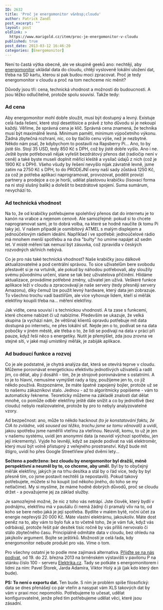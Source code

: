 ```yaml
---
ID: 2632
title: 'Proč je energomonitor v&nbsp;cloudu'
author: Patrick Zandl
post_excerpt: ""
layout: post
oldlink: >
  https://www.marigold.cz/item/proc-je-energomonitor-v-cloudu
published: true
post_date: 2013-03-12 16:46:20
categories: [Energomonitor]
---
```

<p>Není to častá výtka obecně, ale ve skupině geeků ano: nechtějí, aby <a href="http://www.energomonitor.cz">energomonitor</a> ukládal data do cloudu, chtějí vysloveně lokální uložení dat, třeba na SD kartu, kterou si pak budou moci zpracovat. Proč je tedy energomonitor v cloudu a proč na tom nechceme nic měnit?</p>

<p>Důvody jsou tři: cena, technická vhodnost a možnosti do budoucnosti. A jsou těžko odlučitelné, protože spolu souvisí. Takže tedy:</p>

<!--more--><h3>Ad cena</h3>
<p>Aby energomonitor mohl dobře sloužit, musí být dostupný a levný. Existuje celá řada řešení, které stojí desetitisíce a právě z toho důvodu si je nekoupí každý. Věříme, že správná cena je klíč. Správná cena znamená, že technika musí být maximálně levná. Minimum paměti, minimum výpočetního výkonu. Žádná zbytečná rozhraní, nic, co by tlačilo cenu výše, než je nezbytné. Někdo nám psal, že kdybychom to postavili na Rapsberry Pi… Ano, to by jistě šlo. Stojí 35 USD, tedy 850 Kč s DPH, což by jistě dobře vyšlo. Ano i ne. Ještě byste potřebovali nějak vyřešit bezdrátový přenos dat (radiočip není v ceně) a také byste museli doplnit měřící kleště a vysílač údajů z nich (což je 1900 Kč s DPH). Všeho všudy by řešení nevyšlo nijak závratně levně, jsme zatím na 2750 Kč s DPH, to do PRODEJNÍ ceny naší sady zůstává 1250 Kč, za což je potřeba aplikaci naprogramovat, provozovat, podělit provizí partnery a prodejce a co je horší, udělat plastovou krabičku (lisovací forma na ni stojí slušný balík) a dořešit to bezdrátové spojení. Suma sumárum, nevychází to.</p>
<h3>Ad technická vhodnost</h3>
<p>Na to, že od krabičky potřebujeme spolehlivý přenos dat do internetu je to kanón na vrabce a nejenom cenově. Ale samozřejmě: pokud si to chcete naprogramovat sami, je to dobrá volba, na které se hodně naučíte (k tomu Pi taky je). V našem případě je osmibitový ATMEL s malým displejem a jednoúčelovým rádiem ideální. Například i ve spotřebě: jednoúčelové rádio má mnohem menší spotřebu a na dva "buřty" ho umíme napájet až sedm let. V místě měření tak nemusí být zásuvka, což zpravidla v českých rozvodných skříních nebývá.</p>
<p>Co je pro nás také technická vhodnost? Naše krabičky jsou dálkově aktualizovatelné a pod centrální správou. To sice uživatelům bere svobodu přestavět si je na vrtulník, ale pokud by náhodou potřebovali, aby sloužily svému původnímu určení, stane se tak bez uživatelova přičinění. Hlídáme aktualizace, provádíme potřebné změny, uživatel jen užívá. Veškeré funkce aplikace leží v cloudu a zpracovávají je naše servery (tedy přesněji servery Amazonu), díky čemuž lze použít levný hardware, který data jen zobrazuje. To všechno trochu vadí bastlířům, ale více vyhovuje lidem, kteří si měřák elektřiny koupili třeba na… měření elektřiny.</p>
<p>Jak vidíte, cena souvisí i s technickou vhodností. A ta zase s funkcemi, které chceme nabízet či už nabízíme. Především se ukazuje, že velká skupina (a vychází nám, že většina) klientů opravdu potřebuje mít data dostupná po internetu, ne přes lokální síť. Nejde jen o to, podívat se na data pobočky v jiném městě, ale třeba o to, že lidi se podívají na data v práci při pauze, když řeší něco s energetiky. Nutit je přemýšlet, zda jsou zrovna ve stejné síti, v jaké mají umístěný měřák, je zabiják aplikace.</p>
<h3>Ad budoucí funkce a rozvoj</h3>
<p>Co je ale podstatné, je chytrá analýza dat, která se otevírá teprve v cloudu. Můžeme porovnávat energetickou efektivitu jednotlivých uživatelů a radit jim, co dělat, aby jí dosáhli - tím, že je strojově porovnáváme s ostatními. A to je to hlavní, nemusíme vymýšlet rady a tipy, použijeme jen to, co již někdo používá. Rozpoznáme, že máte špatně zapojený bojler, protože už se to našemu zákazníkovi stalo. Jednou - až to algoritmicky popíšeme - vám to automaticky řekneme. Teoreticky můžeme na základě znalosti dat dělat mnohé, co pomůže odběr elektřiny ještě dále snížit a co by jednotlivě (bez cloudu) nebylo realizovatelné, protože by pro to nebyly analyzovatelné vzory.</p>
<p>Ad bezpečnost: ano, může to někdo hacknout <em>(to je konstatování faktu, že CIA to zvládne, váš soused asi těžko, trochu jsme se tomu věnovali)</em> a uvidí, jakou spotřebu jsme naměřili vteřinu za vteřinou. Neuvidí, komu, to už je jen v našemu systému, uvidí jen anonymní data (a neuvidí výchozí spotřebu, jen její inkrementy). Vyjde ho levněji, když se zajede podívat na váš elektroměr, který musí být volně přístupný z veřejného prostranství. Když bude mít štígro, uvidí ho přes Google StreetView před dvěmi lety...</p>
<p><strong>Sečteno a podtrženo: bez cloudu by energomonitor byl dražší, méně perspektivní a neuměl by to, co chceme, aby uměl.</strong> Byl by to obyčejný měřák elektřiny, jakých je na trhu desítka a stál by o řád více, tedy by byl přesně tím, co jsme postavit nechtěli (a nepostavili). Pokud takový potřebujete, můžete si ho koupit (od někoho jiného, do toho se my netlačíme). My si myslíme, že máme hodně dobrých důvodů, proč se cloudu držet - a považujeme jej za základ služby.</p>
<p>Je samozřejmě možné, že nic z toho vás netrápí. Jste člověk, který bydlí v podnájmu, elektřinu má v paušálu či nemá žádný či pramalý vliv na to, od koho se bere nebo jaká je její spotřeba. Bydlíte v malém bytě, roční účet za energie nepřevýší 20 000 Kč. Máte vlastní elektrárnu, jakoukoliv. Máte dost peněz na to, aby vám to bylo fuk a to včetně toho, že je vám fuk, když vás odrbávají, protože řešit pár desítek tisíc ročně by vás příliš nervovalo či stálo zbytečného času. Principiálně odmítáte data v cloudu, bez ohledu na jakýkoliv argument. Bojíte se ještírků. Možností je celá řada, kdy energomonitor nebude produkt pro vás. Víme o tom.</p>
<p>Pro všechny ostatní je to podle mne zajímavá alternativa. <a href="http://blog.energomonitor.cz/navstivte-nas-v-brne-na-veletrhu-amper">Přijďte se na nás podívat,</a> od 19. do 22. března 2013 na brněnském výstavišti v pavilonu P na stánku číslo 100 - serveru <a href="http://www.elektrika.cz">Elektrika.cz</a>. Tady se potkáte s energomonitorem i lidmi za ním: Pavel Štorek, Jarda Adamíra, Viktor Holý a já (jak kdo který den bude).</p>
<p><strong>PS: To není o exportu dat. </strong>Ten bude. S ním je problém spíše filosofický: data se dnes přenášejí co pár vteřin a nasypat vám XLS takových dat by vám v praxi moc nepomohlo. Potřebujeme to učesat, udělat konfigurovatelné, jenže před tím potřebujeme udělat věci, které jsou zásadní. </p>